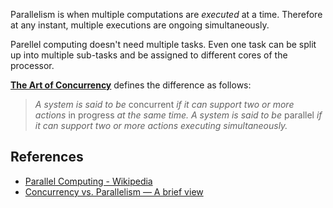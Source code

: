 

Parallelism is when multiple computations are *executed* at a time. Therefore at any instant, multiple executions are ongoing simultaneously. 

Parellel computing doesn't need multiple tasks. Even one task can be split up into multiple sub-tasks and be assigned to different cores of the processor.


[**The Art of Concurrency**](http://shop.oreilly.com/product/9780596521547.do) defines the difference as follows:

> _A system is said to be_ concurrent _if it can support two or more actions_ in progress _at the same time. A system is said to be_ parallel _if it can support two or more actions executing simultaneously._

## References

- [Parallel Computing - Wikipedia](https://en.wikipedia.org/wiki/Parallel_computing)
- [Concurrency vs. Parallelism — A brief view](https://medium.com/@itIsMadhavan/concurrency-vs-parallelism-a-brief-review-b337c8dac350)